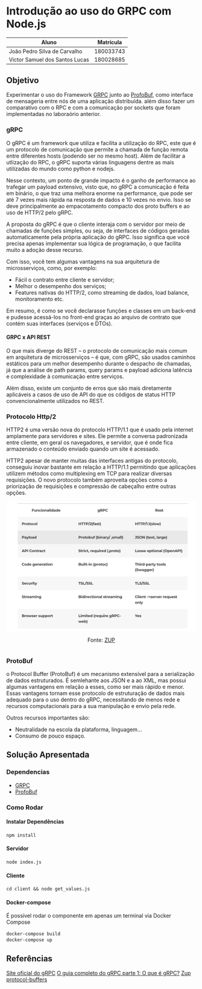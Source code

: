 # Introdução ao uso do GRPC com Node.js

| Aluno | Matrícula |
| ----- | --------- |
| João Pedro Silva de Carvalho | 180033743 |
| Victor Samuel dos Santos Lucas | 180028685 |

## Objetivo

Experimentar o uso do Framework [GRPC](hOps://grpc.io) junto ao [ProfoBuf](hOps://developers.google.com/protocol-buffers/docs/overview), como interface de mensageria entre nós de uma aplicação distribuída. além disso fazer um comparativo com o RPC e com a comunicação por sockets que foram implementadas no laboraório anterior.

### gRPC

O gRPC é um framework que utiliza e facilita a utilização do RPC, este que é um protocolo de comunicação que permite a chamada de função remota entre diferentes hosts (podendo ser no mesmo host). Além de facilitar a utlização do RPC, o gRPC suporta várias linguagens dentre as mais utilizadas do mundo como python e nodejs.

Nesse contexto, um ponto de grande impacto é o ganho de performance ao trafegar um payload extensivo, visto que, no gRPC a comunicação é feita em binário, o que traz uma melhora enorme na performance, que pode ser até 7 vezes mais rápida na resposta de dados e 10 vezes no envio. Isso se deve principalmente ao empacotamento compacto dos proto buffers e ao uso de HTTP/2 pelo gRPC.

A proposta do gRPC é que o cliente interaja com o servidor por meio de chamadas de funções simples, ou seja, de interfaces de códigos geradas automaticamente pela própria aplicação do gRPC. Isso significa que você precisa apenas implementar sua lógica de programação, o que facilita muito a adoção desse recurso.

Com isso, você tem algumas vantagens na sua arquitetura de microsserviços, como, por exemplo:
* Fácil o contrato entre cliente e servidor;
* Melhor o desempenho dos serviços;
* Features nativas do HTTP/2, como streaming de dados, load balance, monitoramento etc.

Em resumo, é como se você declarasse funções e classes em um back-end e pudesse acessá-los no front-end graças ao arquivo de contrato que contém suas interfaces (serviços e DTOs). 


#### GRPC x API REST

O que mais diverge do REST – o protocolo de comunicação mais comum em arquitetura de microsserviços – é que, com gRPC, são usados caminhos estáticos para um melhor desempenho durante o despacho de chamadas, já que a análise de path params, query params e payload adiciona latência e complexidade à comunicação entre serviços. 

Além disso, existe um conjunto de erros que são mais diretamente aplicáveis ​​a casos de uso de API do que os códigos de status HTTP convencionalmente utilizados no REST.

### Protocolo Http/2
HTTP2 é uma versão nova do protocolo HTTP/1.1 que é usado pela internet amplamente para servidores e sites. Ele permite a conversa padronizada entre cliente, em geral os navegadores, e servidor, que é onde fica armazenado o conteúdo enviado quando um site é acessado.

HTTP2 apesar de manter muitas das interfaces antigas do protocolo, conseguiu inovar bastante em relação a HTTP/1.1 permitindo que aplicações utilizem métodos como multiplexing em TCP para realizar diversas requisições. O novo protocolo também aproveita opções como a priorização de requisições e compressão de cabeçalho entre outras opções.

<div style="display: flex; justify-content: center; text-align: center">
<img src="assets/grpc_x_rest.png" width="500">
</div>
<div style="display: flex; justify-content: center; text-align: center">
<p>Fonte: <a href="https://www.zup.com.br/blog/grpc-o-que-e-beagle">ZUP</a></p>
</div>

### ProtoBuf 

o Protocol Buffer (ProtoBuf) é um mecanismo extensível para a serialização de dados estruturados. É semlehante aos JSON e a ao XML, mas possui algumas vantagens em relação a esses, como ser mais rápido e menor. Essas vantagens tornam esse protocolo de estruturação de dados mais adequado para o uso dentro do gRPC, necessitando de menos rede e recursos computacionais para a sua manipulação e envio pela rede. 

Outros recursos importantes são:
- Neutralidade na escola da plataforma, linguagem...
- Consumo de pouco espaço.

## Solução Apresentada

### Dependencias

* [GRPC](hOps://grpc.io)
* [ProfoBuf](hOps://developers.google.com/protocol-buffers/docs/overview)


### Como Rodar

#### Instalar Dependências

```
npm install
```

#### Servidor

``` shell
node index.js
```

#### Cliente

``` shell
cd client && node get_values.js
```

#### Docker-compose

É possível rodar o componente em apenas um terminal via Docker Compose

```shell
docker-compose build
docker-compose up
```

## Referências

[Site oficial do gRPC](https://grpc.io/)
[O guia completo do gRPC parte 1: O que é gRPC?](https://blog.lsantos.dev/guia-grpc-1/)
[Zup](https://www.zup.com.br/blog/grpc-o-que-e-beagle)
[protocol-buffers](https://developers.google.com/protocol-buffers)